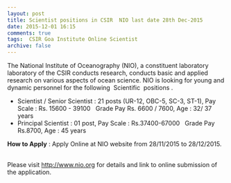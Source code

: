 ```yaml
---
layout: post
title: Scientist positions in CSIR  NIO last date 28th Dec-2015   
date: 2015-12-01 16:15
comments: true
tags:  CSIR Goa Institute Online Scientist 
archive: false
---
```

The National Institute of Oceanography (NIO), a constituent laboratory laboratory of the CSIR conducts research, conducts basic and applied research on various aspects of ocean science. NIO is looking for young and dynamic personnel for the following  Scientific  positions .

- Scientist / Senior Scientist : 21 posts (UR-12, OBC-5, SC-3, ST-1), Pay Scale : Rs. 15600 - 39100   Grade Pay Rs. 6600 / 7600, Age : 32/ 37 years
- Principal Scientist : 01 post, Pay Scale : Rs.37400-67000   Grade Pay Rs.8700, Age : 45 years


**How to Apply** : Apply Online at NIO website from 28/11/2015 to 28/12/2015.    

Please visit <http://www.nio.org> for details and link to online submission of the application.



